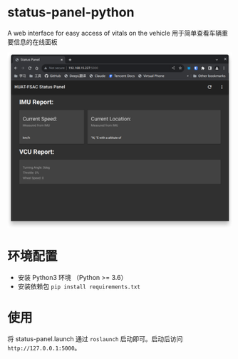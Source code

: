 # status-panel-python
A web interface for easy access of vitals on the vehicle
用于简单查看车辆重要信息的在线面板

![](./assets/Screenshot%20from%202023-10-04%2016-51-19.png)

# 环境配置
- 安装 Python3 环境 （Python >= 3.6）
- 安装依赖包
  `pip install requirements.txt`

# 使用
将 status-panel.launch 通过  `roslaunch` 启动即可。启动后访问 `http://127.0.0.1:5000`。
